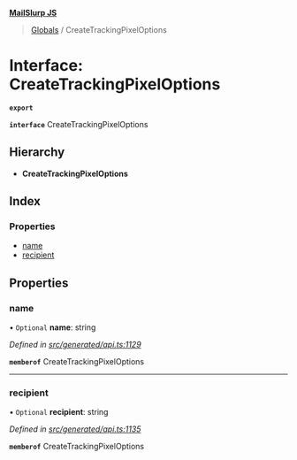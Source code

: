**[MailSlurp JS](../README.md)**

> [Globals](../README.md) / CreateTrackingPixelOptions

# Interface: CreateTrackingPixelOptions

**`export`** 

**`interface`** CreateTrackingPixelOptions

## Hierarchy

* **CreateTrackingPixelOptions**

## Index

### Properties

* [name](createtrackingpixeloptions.md#name)
* [recipient](createtrackingpixeloptions.md#recipient)

## Properties

### name

• `Optional` **name**: string

*Defined in [src/generated/api.ts:1129](https://github.com/mailslurp/mailslurp-client/blob/2c659a7/src/generated/api.ts#L1129)*

**`memberof`** CreateTrackingPixelOptions

___

### recipient

• `Optional` **recipient**: string

*Defined in [src/generated/api.ts:1135](https://github.com/mailslurp/mailslurp-client/blob/2c659a7/src/generated/api.ts#L1135)*

**`memberof`** CreateTrackingPixelOptions
